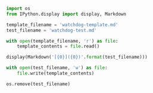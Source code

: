 <!-- markdownlint-disable MD033 MD041 MD012 -->

<section-start>

```python
import os
from IPython.display import display, Markdown

template_filename = 'watchdog-template.md'
test_filename = 'watchdog-test.md'

with open(template_filename, 'r') as file:
    template_contents = file.read()
```

</section-start>

<section-start always class='click-me'>

```python
display(Markdown('[{0}]({0})'.format(test_filename)))
```

</section-start>

<section-button value="Create" class="create-watchdog-test">

```python
with open(test_filename, 'w') as file:
    file.write(template_contents)
```

</section-button>

<section-button value="Delete" class="delete-watchdog-test">

```python
os.remove(test_filename)
```

</section-button>